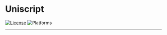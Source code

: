 # Uniscript
[![License](https://img.shields.io/badge/License-Apache-red.svg)](https://github.com/xyzdeskorg/uniscript/blob/master/LICENSE)
![Platforms](https://img.shields.io/badge/platform-Windows%20|%20Linux%20|%20OSX-lightgrey)
***
